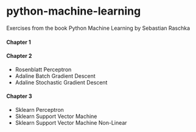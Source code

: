 # python-machine-learning
Exercises from the book Python Machine Learning by Sebastian Raschka

#### Chapter 1

#### Chapter 2
* Rosenblatt Perceptron
* Adaline Batch Gradient Descent
* Adaline Stochastic Gradient Descent

#### Chapter 3
* Sklearn Perceptron
* Sklearn Support Vector Machine
* Sklearn Support Vector Machine Non-Linear
